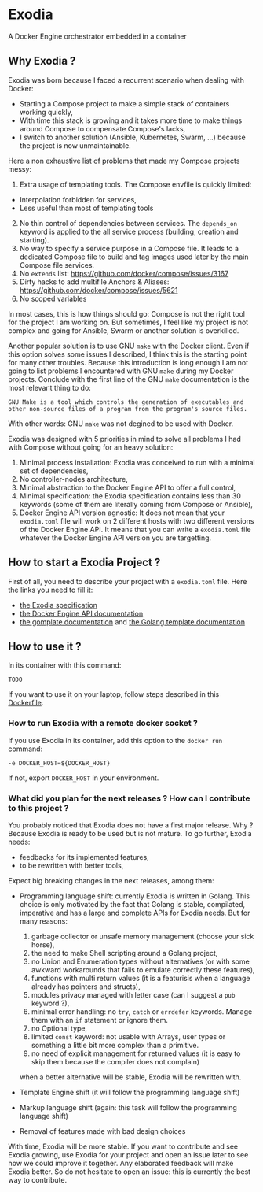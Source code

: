 # Exodia

A Docker Engine orchestrator embedded in a container

## Why Exodia ?

Exodia was born because I faced a recurrent scenario when dealing with Docker:
- Starting a Compose project to make a simple stack of containers working quickly,
- With time this stack is growing and it takes more time to make things around Compose to compensate Compose's lacks,
- I switch to another solution (Ansible, Kubernetes, Swarm, ...) because the project is now unmaintainable.

Here a non exhaustive list of problems that made my Compose projects messy:
1. Extra usage of templating tools. The Compose envfile is quickly limited:
  - Interpolation forbidden for services,
  - Less useful than most of templating tools
2. No thin control of dependencies between services. The `depends_on` keyword is applied to the all service process (building, creation and starting).
3. No way to specify a service purpose in a Compose file. It leads to a dedicated Compose file to build and tag images used later by the main Compose file services.
4. No `extends` list: https://github.com/docker/compose/issues/3167
5. Dirty hacks to add multifile Anchors & Aliases: https://github.com/docker/compose/issues/5621
6. No scoped variables

In most cases, this is how things should go: Compose is not the right tool for the project I am working on.
But sometimes, I feel like my project is not complex and going for Ansible, Swarm or another solution is overkilled.

Another popular solution is to use GNU `make` with the Docker client. Even if this option solves some issues I described, I think this is the starting point for many other troubles. Because this introduction is long enough I am not going to list problems I encountered with GNU `make` during my Docker projects. Conclude with the first line of the GNU `make` documentation is the most relevant thing to do:
```
GNU Make is a tool which controls the generation of executables and other non-source files of a program from the program's source files.
```
With other words: GNU `make` was not degined to be used with Docker.

Exodia was designed with 5 priorities in mind to solve all problems I had with Compose without going for an heavy solution:
1. Minimal process installation: Exodia was conceived to run with a minimal set of dependencies,
2. No controller-nodes architecture,
3. Minimal abstraction to the Docker Engine API to offer a full control,
4. Minimal specification: the Exodia specification contains less than 30 keywords (some of them are literally coming from Compose or Ansible),
5. Docker Engine API version agnostic: It does not mean that your `exodia.toml` file will work on 2 different hosts with two different versions of the Docker Engine API. It means that you can write a `exodia.toml` file whatever the Docker Engine API version you are targetting.

## How to start a Exodia Project ?

First of all, you need to describe your project with a `exodia.toml` file. Here the links you need to fill it:
- [the Exodia specification](https://github.com/tiawl/exodia/blob/trunk/doc/00_index.md)
- [the Docker Engine API documentation](https://docs.docker.com/engine/api/)
- [the gomplate documentation](https://docs.gomplate.ca/) and [the Golang template documentation](https://pkg.go.dev/text/template)

## How to use it ?

In its container with this command:
```
TODO
```

If you want to use it on your laptop, follow steps described in this [Dockerfile](https://github.com/tiawl/exodia/blob/trunk/Dockerfile).

### How to run Exodia with a remote docker socket ?

If you use Exodia in its container, add this option to the `docker run` command:
```
-e DOCKER_HOST=${DOCKER_HOST}
```

If not, export `DOCKER_HOST` in your environment.

### What did you plan for the next releases ? How can I contribute to this project ?

You probably noticed that Exodia does not have a first major release. Why ? Because Exodia is ready to be used but is not mature. To go further, Exodia needs:
- feedbacks for its implemented features,
- to be rewritten with better tools,

Expect big breaking changes in the next releases, among them:
- Programming language shift: currently Exodia is written in Golang. This choice is only motivated by the fact that Golang is stable, compilated, imperative and has a large and complete APIs for Exodia needs. But for many reasons:
    1. garbage collector or unsafe memory management (choose your sick horse),
    2. the need to make Shell scripting around a Golang project,
    3. no Union and Enumeration types without alternatives (or with some awkward workarounds that fails to emulate correctly these features),
    4. functions with multi return values (it is a featurisis when a language already has pointers and structs),
    5. modules privacy managed with letter case (can I suggest a `pub` keyword ?),
    6. minimal error handling: no `try`, `catch` or `errdefer` keywords. Manage them with an `if` statement or ignore them.
    7. no Optional type,
    8. limited `const` keyword: not usable with Arrays, user types or something a little bit more complex than a primitive.
    9. no need of explicit management for returned values (it is easy to skip them because the compiler does not complain)

    when a better alternative will be stable, Exodia will be rewritten with.
- Template Engine shift (it will follow the programming language shift)
- Markup language shift (again: this task will follow the programming language shift)
- Removal of features made with bad design choices

With time, Exodia will be more stable. If you want to contribute and see Exodia growing, use Exodia for your project and open an issue later to see how we could improve it together. Any elaborated feedback will make Exodia better. So do not hesitate to open an issue: this is currently the best way to contribute.
